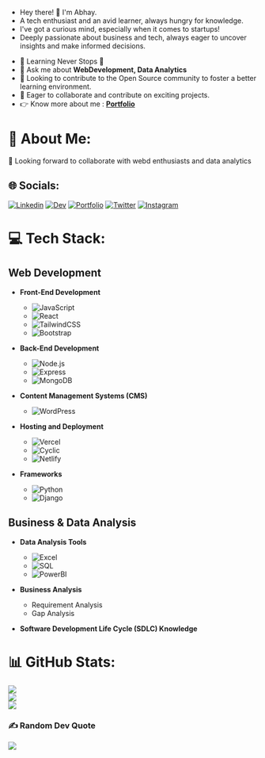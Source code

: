 


<ul>
 <li>Hey there! 👋 I'm Abhay.</li>
<li>A tech enthusiast and an avid learner, always hungry for knowledge.</li>
<li>I've got a curious mind, especially when it comes to startups!</li>
<li>Deeply passionate about business and tech, always eager to uncover insights and make informed decisions.</li>
</ul>


- 🌱 Learning Never Stops 🚀
- 👋 Ask me about **WebDevelopment, Data Analytics**
- 🎯 Looking to contribute to the Open Source community to foster a better learning environment.
- 🌱 Eager to collaborate and contribute on exciting projects.
- 👉  Know more about me  : **<a href="https://dhruv-portfolio-mu.vercel.app/" target="_blank">Portfolio</a>**


# 💫 About Me:
👯 Looking forward to collaborate with webd enthusiasts and data analytics<br>

## 🌐 Socials:
[![Linkedin](https://img.shields.io/badge/Linkedin-%231877F2.svg?logo=Linkedin&logoColor=white)](https://www.linkedin.com/in/abhay-kumar-6586b220a/)  [![Dev](https://img.shields.io/badge/Dev-%231877F2.svg?logo=Dev&logoColor=white)](https://dev.to/kumarabhay98)  [![Portfolio](https://img.shields.io/badge/Portfolio-%231877F2.svg?logo=Portfolio&logoColor=white)](https://abhaykumarportfolio.netlify.app/)  [![Twitter](https://img.shields.io/badge/Twitter-%231877F2.svg?logo=Twitter&logoColor=white)](https://twitter.com/KumarAbhay98)     [![Instagram](https://img.shields.io/badge/Instagram-%23E4405F.svg?logo=Instagram&logoColor=white)](https://www.instagram.com/abhay.sahil/)

# 💻 Tech Stack:
## Web Development
- **Front-End Development**
  - ![JavaScript](https://img.shields.io/badge/javascript-%23323330.svg?style=flat&logo=javascript&logoColor=%23F7DF1E)
  - ![React](https://img.shields.io/badge/react-%23007ACC.svg?style=flat&logo=react&logoColor=white)
  - ![TailwindCSS](https://img.shields.io/badge/tailwindcss-%230769AD.svg?style=flat&logo=tailwindcss&logoColor=white)
  - ![Bootstrap](https://img.shields.io/badge/bootstrap-%230769AD.svg?style=flat&logo=bootstrap&logoColor=white)

- **Back-End Development**
  - ![Node.js](https://img.shields.io/badge/Nodejs-%23323330.svg?style=flat&logo=Nodejst&logoColor=%23F7DF1E)
  - ![Express](https://img.shields.io/badge/express-%23007ACC.svg?style=flat&logo=express&logoColor=white)
  - ![MongoDB](https://img.shields.io/badge/MongoDB-%23323330.svg?style=flat&logo=MongoDBt&logoColor=%23F7DF1E)

- **Content Management Systems (CMS)**
  - ![WordPress](https://img.shields.io/badge/wordpress-%230769AD.svg?style=flat&logo=wordpress&logoColor=white)

- **Hosting and Deployment**
  - ![Vercel](https://img.shields.io/badge/vercel-%23000000.svg?style=flat&logo=vercel&logoColor=#00C7B7)
  - ![Cyclic](https://img.shields.io/badge/cyclic-%23000000.svg?style=flat&logo=cyclic&logoColor=#00C7B7)
  - ![Netlify](https://img.shields.io/badge/netlify-%23000000.svg?style=flat&logo=netlify&logoColor=#00C7B7)

- **Frameworks**
  - ![Python](https://img.shields.io/badge/python-%230769AD.svg?style=flat&logo=python&logoColor=white)
  - ![Django](https://img.shields.io/badge/django-%230769AD.svg?style=flat&logo=django&logoColor=white)

## Business & Data Analysis
- **Data Analysis Tools**
  - ![Excel](https://img.shields.io/badge/excel-%23000000.svg?style=flat)
  - ![SQL](https://img.shields.io/badge/sql-%23000000.svg?style=flat)
  - ![PowerBI](https://img.shields.io/badge/powerbi-%23000000.svg?style=flat)

- **Business Analysis**
  - Requirement Analysis
  - Gap Analysis

- **Software Development Life Cycle (SDLC) Knowledge**

# 📊 GitHub Stats:
![](https://github-readme-stats.vercel.app/api?username=KumarAbhay98&theme=onedark&hide_border=true&include_all_commits=false&count_private=false)<br/>
![](https://github-readme-streak-stats.herokuapp.com/?user=KumarAbhay98&theme=onedark&hide_border=true)<br/>
![](https://github-readme-stats.vercel.app/api/top-langs/?username=KumarAbhay98&theme=onedark&hide_border=true&include_all_commits=false&count_private=false&layout=compact)


### ✍️ Random Dev Quote
![](https://quotes-github-readme.vercel.app/api?type=horizontal&theme=gruvbox)


